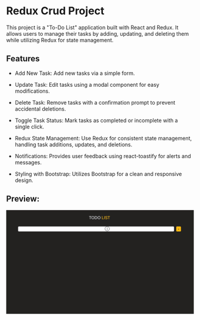 <h1>Redux Crud Project</h1>

<p>This project is a "To-Do List" application built with React and Redux. It allows users to manage their tasks by adding, updating, and deleting them while utilizing Redux for state management.</p>

<h2>Features</h2>

<list>

- Add New Task: Add new tasks via a simple form.

- Update Task: Edit tasks using a modal component for easy modifications.

- Delete Task: Remove tasks with a confirmation prompt to prevent accidental deletions.

- Toggle Task Status: Mark tasks as completed or incomplete with a single click.

- Redux State Management: Use Redux for consistent state management, handling task additions, updates, and deletions.

- Notifications: Provides user feedback using react-toastify for alerts and messages.

- Styling with Bootstrap: Utilizes Bootstrap for a clean and responsive design.

</list>

<h2>Preview:</h2>

![](image.gif)
